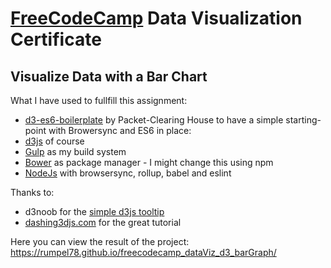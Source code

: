 # [FreeCodeCamp](https://www.freecodecamp.com) Data Visualization Certificate
##  Visualize Data with a Bar Chart

What I have used to fullfill this assignment:
* [d3-es6-boilerplate](https://github.com/Packet-Clearing-House/d3-es6-boilerplate) by Packet-Clearing House to have a simple starting-point with Browersync and ES6 in place:
 * [d3js](https://d3js.org) of course
 * [Gulp](http://gulpjs.com) as my build system
 * [Bower](https://bower.io) as package manager - I might change this using npm
 * [NodeJs](https://nodejs.org) with browsersync, rollup, babel and eslint

Thanks to:
 * d3noob for the [simple d3js tooltip](http://bl.ocks.org/d3noob/a22c42db65eb00d4e369)
 * [dashing3djs.com](https://www.dashingd3js.com/the-data-visualization-process) for the great tutorial
 

Here you can view the result of the project: https://rumpel78.github.io/freecodecamp_dataViz_d3_barGraph/
